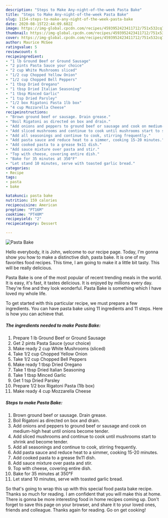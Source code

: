 ```yaml
---
description: "Steps to Make Any-night-of-the-week Pasta Bake"
title: "Steps to Make Any-night-of-the-week Pasta Bake"
slug: 1154-steps-to-make-any-night-of-the-week-pasta-bake
date: 2020-08-15T22:44:09.602Z
image: https://img-global.cpcdn.com/recipes/4593952423411712/751x532cq70/pasta-bake-recipe-main-photo.jpg
thumbnail: https://img-global.cpcdn.com/recipes/4593952423411712/751x532cq70/pasta-bake-recipe-main-photo.jpg
cover: https://img-global.cpcdn.com/recipes/4593952423411712/751x532cq70/pasta-bake-recipe-main-photo.jpg
author: Maurice McGee
ratingvalue: 5
reviewcount: 6
recipeingredient:
- "1 lb Ground Beef or Ground Sausage"
- "2 pints Pasta Sauce your choice"
- "2 cup White Mushrooms sliced"
- "1/2 cup Chopped Yellow Onion"
- "1/2 cup Chopped Bell Peppers"
- "1 tbsp Dried Oregano"
- "1 tbsp Dried Italian Seasoning"
- "1 tbsp Minced Garlic"
- "1 tsp Dried Parsley"
- "1/2 box Rigatoni Pasta 1lb box"
- "4 cup Mozzarella Cheese"
recipeinstructions:
- "Brown ground beef or sausage. Drain grease."
- "Boil Rigatoni as directed on box and drain."
- "Add onions and peppers to ground beef or sausage and cook on medium-high heat until onions become tender."
- "Add sliced mushrooms and continue to cook until mushrooms start to shrink and become tender."
- "Add all seasonings and continue to cook, stirring frequently."
- "Add pasta sauce and reduce heat to a simmer, cooking 15-20 minutes."
- "Add cooked pasta to a grease 9x11 dish."
- "Add sauce mixture over pasta and stir."
- "Top with cheese, covering entire dish."
- "Bake for 35 minutes at 350°F"
- "Let stand 10 minutes, serve with toasted garlic bread."
categories:
- Recipe
tags:
- pasta
- bake

katakunci: pasta bake 
nutrition: 159 calories
recipecuisine: American
preptime: "PT16M"
cooktime: "PT40M"
recipeyield: "2"
recipecategory: Dessert

---
```



![Pasta Bake](https://img-global.cpcdn.com/recipes/4593952423411712/751x532cq70/pasta-bake-recipe-main-photo.jpg)

Hello everybody, it is John, welcome to our recipe page. Today, I'm gonna show you how to make a distinctive dish, pasta bake. It is one of my favorites food recipes. This time, I am going to make it a little bit tasty. This will be really delicious.

Pasta Bake is one of the most popular of recent trending meals in the world. It is easy, it's fast, it tastes delicious. It is enjoyed by millions every day. They're fine and they look wonderful. Pasta Bake is something which I have loved my whole life.




To get started with this particular recipe, we must prepare a few ingredients. You can have pasta bake using 11 ingredients and 11 steps. Here is how you can achieve that.

<!--inarticleads1-->

##### The ingredients needed to make Pasta Bake:

1. Prepare 1 lb Ground Beef or Ground Sausage
1. Get 2 pints Pasta Sauce (your choice)
1. Make ready 2 cup White Mushrooms (sliced)
1. Take 1/2 cup Chopped Yellow Onion
1. Take 1/2 cup Chopped Bell Peppers
1. Make ready 1 tbsp Dried Oregano
1. Take 1 tbsp Dried Italian Seasoning
1. Take 1 tbsp Minced Garlic
1. Get 1 tsp Dried Parsley
1. Prepare 1/2 box Rigatoni Pasta (1lb box)
1. Make ready 4 cup Mozzarella Cheese




<!--inarticleads2-->

##### Steps to make Pasta Bake:

1. Brown ground beef or sausage. Drain grease.
1. Boil Rigatoni as directed on box and drain.
1. Add onions and peppers to ground beef or sausage and cook on medium-high heat until onions become tender.
1. Add sliced mushrooms and continue to cook until mushrooms start to shrink and become tender.
1. Add all seasonings and continue to cook, stirring frequently.
1. Add pasta sauce and reduce heat to a simmer, cooking 15-20 minutes.
1. Add cooked pasta to a grease 9x11 dish.
1. Add sauce mixture over pasta and stir.
1. Top with cheese, covering entire dish.
1. Bake for 35 minutes at 350°F
1. Let stand 10 minutes, serve with toasted garlic bread.




So that's going to wrap this up with this special food pasta bake recipe. Thanks so much for reading. I am confident that you will make this at home. There is gonna be more interesting food in home recipes coming up. Don't forget to save this page on your browser, and share it to your loved ones, friends and colleague. Thanks again for reading. Go on get cooking!
